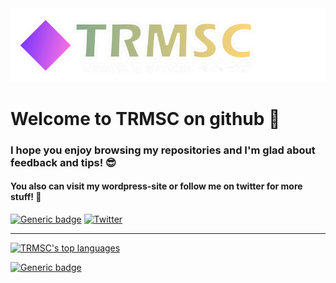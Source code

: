 <img src="https://github.com/TRMSC/trmsc/blob/main/header.svg">

# Welcome to TRMSC on github 👋 #

### I hope you enjoy browsing my repositories and I'm glad about feedback and tips! 😎 ###

#### You also can visit my wordpress-site or follow me on twitter for more stuff! 🚀 ####  
  
[![Generic badge](https://img.shields.io/badge/📰-blog-blue.svg)](https://trmsc1.wordpress.com/)
[![Twitter](https://badgen.net/badge/icon/twitter?icon=twitter&label)](https://twitter.com/TRMSC1)
    
---

  
  
[![TRMSC's top languages](https://github-readme-stats.vercel.app/api/top-langs/?username=TRMSC&theme=ayu-mirage)](https://github.com/TRMSC)
  
[![Generic badge](https://img.shields.io/badge/MADE_WITH-❤-red.svg)](https://github.com/TRMSC)

<!--
**TRMSC/trmsc** is a ✨ _special_ ✨ repository because its `README.md` (this file) appears on your GitHub profile.

Here are some ideas to get you started:

- 🔭 I’m currently working on ...
- 🌱 I’m currently learning ...
- 👯 I’m looking to collaborate on ...
- 🤔 I’m looking for help with ...
- 💬 Ask me about ...
- 📫 How to reach me: ...
- 😄 Pronouns: ...
- ⚡ Fun fact: ...
-->
